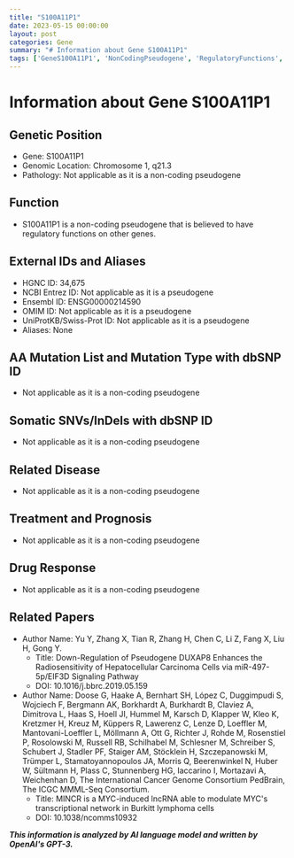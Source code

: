 ```yaml
---
title: "S100A11P1"
date: 2023-05-15 00:00:00
layout: post
categories: Gene
summary: "# Information about Gene S100A11P1"
tags: ['GeneS100A11P1', 'NonCodingPseudogene', 'RegulatoryFunctions', 'NoMutations', 'NoRelatedDisease', 'NoTreatment', 'NoDrugResponse', 'ResearchPublications']
---
```


# Information about Gene S100A11P1

## Genetic Position
- Gene: S100A11P1
- Genomic Location: Chromosome 1, q21.3
- Pathology: Not applicable as it is a non-coding pseudogene

## Function
- S100A11P1 is a non-coding pseudogene that is believed to have regulatory functions on other genes.

## External IDs and Aliases
- HGNC ID: 34,675
- NCBI Entrez ID: Not applicable as it is a pseudogene
- Ensembl ID: ENSG00000214590
- OMIM ID: Not applicable as it is a pseudogene
- UniProtKB/Swiss-Prot ID: Not applicable as it is a pseudogene
- Aliases: None

## AA Mutation List and Mutation Type with dbSNP ID
- Not applicable as it is a non-coding pseudogene

## Somatic SNVs/InDels with dbSNP ID
- Not applicable as it is a non-coding pseudogene

## Related Disease
- Not applicable as it is a non-coding pseudogene

## Treatment and Prognosis
- Not applicable as it is a non-coding pseudogene

## Drug Response
- Not applicable as it is a non-coding pseudogene

## Related Papers
- Author Name: Yu Y, Zhang X, Tian R, Zhang H, Chen C, Li Z, Fang X, Liu H, Gong Y.
  - Title: Down-Regulation of Pseudogene DUXAP8 Enhances the Radiosensitivity of Hepatocellular Carcinoma Cells via miR-497-5p/EIF3D Signaling Pathway
  - DOI: 10.1016/j.bbrc.2019.05.159
- Author Name: Doose G, Haake A, Bernhart SH, López C, Duggimpudi S, Wojciech F, Bergmann AK, Borkhardt A, Burkhardt B, Claviez A, Dimitrova L, Haas S, Hoell JI, Hummel M, Karsch D, Klapper W, Kleo K, Kretzmer H, Kreuz M, Küppers R, Lawerenz C, Lenze D, Loeffler M, Mantovani-Loeffler L, Möllmann A, Ott G, Richter J, Rohde M, Rosenstiel P, Rosolowski M, Russell RB, Schilhabel M, Schlesner M, Schreiber S, Schubert J, Stadler PF, Staiger AM, Stöcklein H, Szczepanowski M, Trümper L, Stamatoyannopoulos JA, Morris Q, Beerenwinkel N, Huber W, Sültmann H, Plass C, Stunnenberg HG, Iaccarino I, Mortazavi A, Weichenhan D, The International Cancer Genome Consortium PedBrain, The ICGC MMML-Seq Consortium.
  - Title: MINCR is a MYC-induced lncRNA able to modulate MYC's transcriptional network in Burkitt lymphoma cells
  - DOI: 10.1038/ncomms10932

**_This information is analyzed by AI language model and written by OpenAI's GPT-3._**